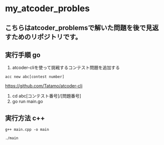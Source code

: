 # my_atcoder_probles

## こちらはatcoder_problemsで解いた問題を後で見返すためのリポジトリです。

## 実行手順 go
1. atcoder-cliを使って挑戦するコンテスト問題を追加する
```
acc new abc[contest number]
```
https://github.com/Tatamo/atcoder-cli

1. cd abc[コンテスト番号]/[問題番号] 
2. go run main.go


## 実行方法 c++
```
g++ main.cpp -o main
```

```
./main
```